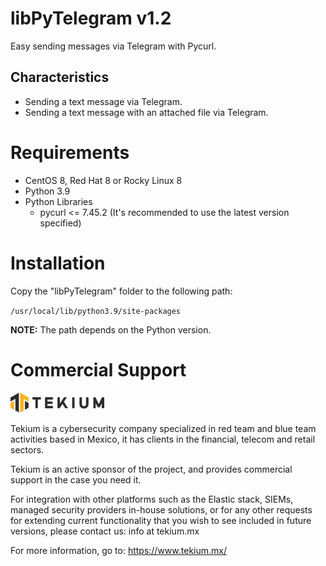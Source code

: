 # libPyTelegram v1.2

Easy sending messages via Telegram with Pycurl.

## Characteristics
- Sending a text message via Telegram.
- Sending a text message with an attached file via Telegram.

# Requirements
- CentOS 8, Red Hat 8 or Rocky Linux 8
- Python 3.9
- Python Libraries
  - pycurl <= 7.45.2 (It's recommended to use the latest version specified)
    
# Installation

Copy the "libPyTelegram" folder to the following path:

`/usr/local/lib/python3.9/site-packages`

**NOTE:** The path depends on the Python version.
# Commercial Support
![Tekium](https://github.com/unmanarc/uAuditAnalyzer2/blob/master/art/tekium_slogo.jpeg)

Tekium is a cybersecurity company specialized in red team and blue team activities based in Mexico, it has clients in the financial, telecom and retail sectors.

Tekium is an active sponsor of the project, and provides commercial support in the case you need it.

For integration with other platforms such as the Elastic stack, SIEMs, managed security providers in-house solutions, or for any other requests for extending current functionality that you wish to see included in future versions, please contact us: info at tekium.mx

For more information, go to: https://www.tekium.mx/
